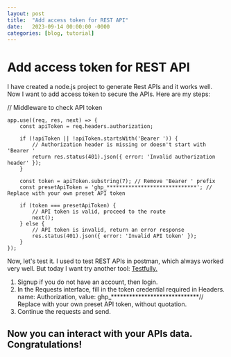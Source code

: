 ```yaml
---
layout: post
title:  "Add access token for REST API"
date:   2023-09-14 00:00:00 -0000
categories: [blog, tutorial]
---
```


# Add access token for REST API

I have created a node.js project to generate Rest APIs and it works well. Now I want to add access token to secure the APIs. Here are my steps:

// Middleware to check API token

    app.use((req, res, next) => {
        const apiToken = req.headers.authorization;

        if (!apiToken || !apiToken.startsWith('Bearer ')) {
            // Authorization header is missing or doesn't start with 'Bearer '
            return res.status(401).json({ error: 'Invalid authorization header' });
        }

        const token = apiToken.substring(7); // Remove 'Bearer ' prefix
        const presetApiToken = 'ghp_*****************************'; // Replace with your own preset API token

        if (token === presetApiToken) {
            // API token is valid, proceed to the route
            next();
        } else {
            // API token is invalid, return an error response
            res.status(401).json({ error: 'Invalid API token' });
        }
    }); 

Now, let's test it. I used to test REST APIs in postman, which always worked very well. But today I want try another tool: <a href="https://testfully.io/">Testfully.</a>

1. Signup if you do not have an account, then login.
2. In the Requests interface, fill in the token credential required in Headers.
    name: Authorization, value: ghp_*****************************// Replace with your own preset API token, without quotation.
3. Continue the requests and send. 

## Now you can interact with your APIs data. Congratulations!